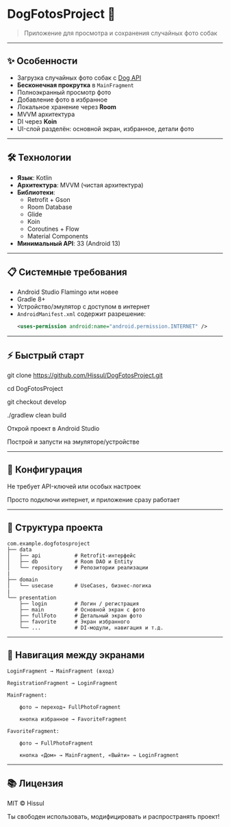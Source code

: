 # DogFotosProject 🐶
> Приложение для просмотра и сохранения случайных фото собак

---

## ✨ Особенности
- Загрузка случайных фото собак с [Dog API](https://dog.ceo/dog-api/)
- **Бесконечная прокрутка** в `MainFragment`
- Полноэкранный просмотр фото
- Добавление фото в избранное
- Локальное хранение через **Room**
- MVVM архитектура
- DI через **Koin**
- UI-слой разделён: основной экран, избранное, детали фото

---

## 🛠 Технологии
- **Язык**: Kotlin
- **Архитектура**: MVVM (чистая архитектура)
- **Библиотеки**:
  - Retrofit + Gson
  - Room Database
  - Glide
  - Koin
  - Coroutines + Flow
  - Material Components  
- **Минимальный API**: 33 (Android 13) 

---

## 📋 Системные требования
- Android Studio Flamingo или новее
- Gradle 8+
- Устройство/эмулятор с доступом в интернет
- `AndroidManifest.xml` содержит разрешение:
  ```xml
  <uses-permission android:name="android.permission.INTERNET" />

---

## ⚡️ Быстрый старт
git clone https://github.com/Hissul/DogFotosProject.git

cd DogFotosProject

git checkout develop

./gradlew clean build


Открой проект в Android Studio

Построй и запусти на эмуляторе/устройстве

---

## 🔧 Конфигурация
Не требует API-ключей или особых настроек

Просто подключи интернет, и приложение сразу работает

---

## 🧩 Структура проекта

```text
com.example.dogfotosproject
├── data
│   ├── api           # Retrofit-интерфейс
│   ├── db            # Room DAO и Entity
│   └── repository    # Репозитории реализации
|
├── domain
│   └── usecase       # UseCases, бизнес-логика
|
└── presentation
    ├── login         # Логин / регистрация
    ├── main          # Основной экран с фото
    ├── fullFoto      # Детальный экран фото
    ├── favorite      # Экран избранного
    └── ...           # DI-модули, навигация и т.д.
```

---

## 🧭 Навигация между экранами
```
LoginFragment → MainFragment (вход)

RegistrationFragment → LoginFragment

MainFragment:

    фото → переход→ FullPhotoFragment

    кнопка избранное → FavoriteFragment

FavoriteFragment:

    фото → FullPhotoFragment

    кнопка «Дом» → MainFragment, «Выйти» → LoginFragment
```

---

## 📚 Лицензия
MIT © Hissul

Ты свободен использовать, модифицировать и распространять проект!
